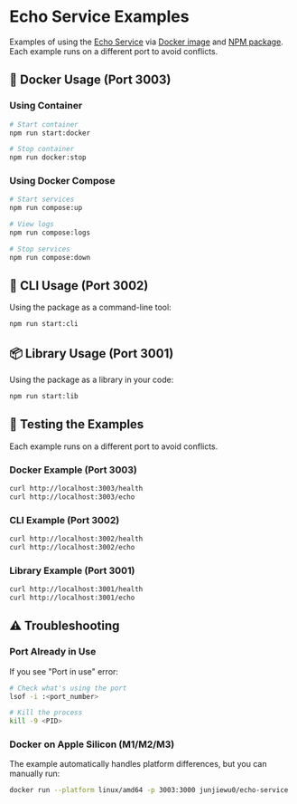 # Echo Service Examples

Examples of using the [Echo Service](https://github.com/junjie-w/echo-service) via [Docker image](https://hub.docker.com/r/junjiewu0/echo-service) and [NPM package](https://www.npmjs.com/package/@junjie-wu/echo-service).
Each example runs on a different port to avoid conflicts.

## 🐳 Docker Usage (Port 3003)

### Using Container

```bash
# Start container
npm run start:docker

# Stop container
npm run docker:stop
```

### Using Docker Compose

```bash
# Start services
npm run compose:up

# View logs
npm run compose:logs

# Stop services
npm run compose:down
```

## 🎯 CLI Usage (Port 3002)

Using the package as a command-line tool:
```bash
npm run start:cli
```

## 📦 Library Usage (Port 3001)

Using the package as a library in your code:
```bash
npm run start:lib
```

## 🧪 Testing the Examples

Each example runs on a different port to avoid conflicts.

### Docker Example (Port 3003)
```bash
curl http://localhost:3003/health
curl http://localhost:3003/echo
```

### CLI Example (Port 3002)
```bash
curl http://localhost:3002/health
curl http://localhost:3002/echo
```

### Library Example (Port 3001)
```bash
curl http://localhost:3001/health
curl http://localhost:3001/echo
```

## ⚠️ Troubleshooting

### Port Already in Use
If you see "Port in use" error:
```bash
# Check what's using the port
lsof -i :<port_number>

# Kill the process
kill -9 <PID>
```

### Docker on Apple Silicon (M1/M2/M3)
The example automatically handles platform differences, but you can manually run:
```bash
docker run --platform linux/amd64 -p 3003:3000 junjiewu0/echo-service
```
